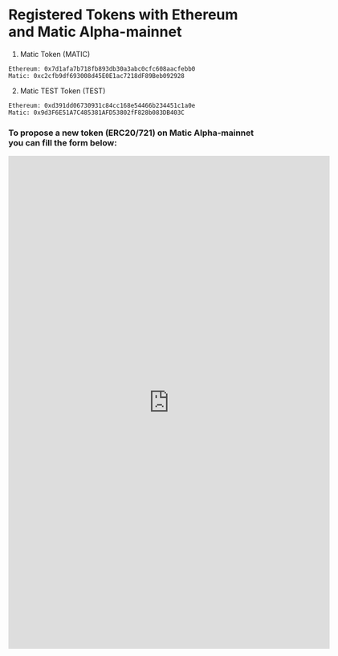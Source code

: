 # Registered Tokens with Ethereum and Matic Alpha-mainnet

1. Matic Token (MATIC)

```
Ethereum: 0x7d1afa7b718fb893db30a3abc0cfc608aacfebb0
Matic: 0xc2cfb9df693008d45E0E1ac7218dF89Beb092928
```

2. Matic TEST Token (TEST)

```
Ethereum: 0xd391dd06730931c84cc168e54466b234451c1a0e
Matic: 0x9d3F6E51A7C485381AFD53802fF828b083DB403C
```

### To propose a new token (ERC20/721) on Matic Alpha-mainnet you can fill the form below:

<iframe src="https://docs.google.com/forms/d/e/1FAIpQLScaiH5Z9rfBgglPiIZXbCH_qe-SKXFnq7VTgxMOgas25lHmBQ/viewform?embedded=true" width="640" height="981" frameborder="0" marginheight="0" marginwidth="0">Loading…</iframe>